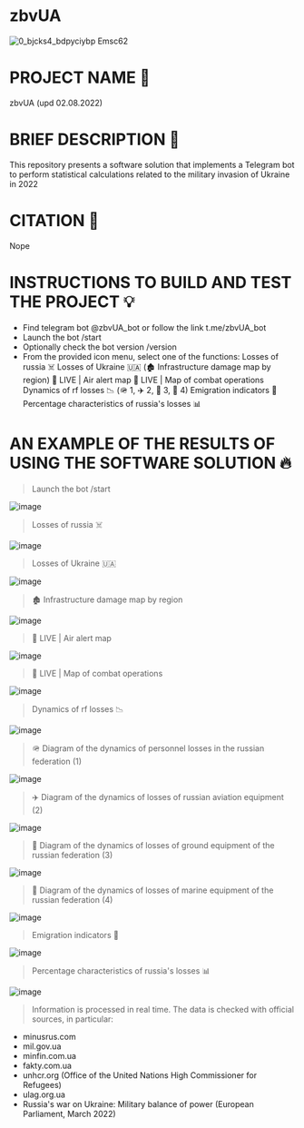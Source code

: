 # zbvUA
![0_bjcks4_bdpyciybp Emsc62](https://user-images.githubusercontent.com/55029455/154784480-f7aed697-4f21-49f2-a63c-7d07c902c53c.png)

# PROJECT NAME 👋
zbvUA (upd 02.08.2022)

# BRIEF DESCRIPTION 📄
This repository presents a software solution that implements a Telegram bot to perform statistical calculations related to the military invasion of Ukraine in 2022

# CITATION 🔌
Nope

# INSTRUCTIONS TO BUILD AND TEST THE PROJECT 💡
- Find telegram bot @zbvUA_bot or follow the link t.me/zbvUA_bot
- Launch the bot /start
- Optionally check the bot version /version
- From the provided icon menu, select one of the functions:
Losses of russia ☠️
Losses of Ukraine 🇺🇦 (🏚 Infrastructure damage map by region)
🎥 LIVE | Air alert map
🎥 LIVE | Map of combat operations
Dynamics of rf losses 📉 (🪖 1, ✈️ 2, 🚛 3, 🚢 4)
Emigration indicators 🚞
Percentage characteristics of russia's losses 📊

# AN EXAMPLE OF THE RESULTS OF USING THE SOFTWARE SOLUTION 🔥
> Launch the bot /start

![image](https://user-images.githubusercontent.com/55029455/185574418-77e553a2-1432-4a7c-b803-47d80c54feb6.png)

> Losses of russia ☠️
> 
![image](https://user-images.githubusercontent.com/55029455/185574543-5b3ff433-07b6-4ada-81b0-3afad61ce600.png)

> Losses of Ukraine 🇺🇦 
> 
![image](https://user-images.githubusercontent.com/55029455/185574570-62acbe41-937c-4d6e-b431-3e53fed331ff.png)

> 🏚 Infrastructure damage map by region

![image](https://user-images.githubusercontent.com/55029455/185574596-f6b36fed-6cd1-48cd-a1fe-cc82e5f8f1d8.png)

> 🎥 LIVE | Air alert map

![image](https://user-images.githubusercontent.com/55029455/185574630-d0ae916a-a53d-4eff-b2f1-5781d8498145.png)

> 🎥 LIVE | Map of combat operations

![image](https://user-images.githubusercontent.com/55029455/185574664-bf44425d-16a5-40c9-bdf9-9a411dfd3eb8.png)

> Dynamics of rf losses 📉

![image](https://user-images.githubusercontent.com/55029455/185574697-df7b9e38-5f29-45f3-8708-44496ff7d2bb.png)

> 🪖 Diagram of the dynamics of personnel losses in the russian federation (1)

![image](https://user-images.githubusercontent.com/55029455/185574719-b69bef0c-f2c2-47bb-8238-46a32bedfd22.png)

> ✈️ Diagram of the dynamics of losses of russian aviation equipment (2)

![image](https://user-images.githubusercontent.com/55029455/185574738-d00d1dd1-60bb-459f-a3ec-5f4e5a656204.png)

> 🚛 Diagram of the dynamics of losses of ground equipment of the russian federation (3)

![image](https://user-images.githubusercontent.com/55029455/185574756-09609bbe-6887-4603-92fc-21b23a750c87.png)

> 🚢 Diagram of the dynamics of losses of marine equipment of the russian federation (4)

![image](https://user-images.githubusercontent.com/55029455/185574773-133077ff-ac85-45c1-9706-367963cf526f.png)

> Emigration indicators 🚞

![image](https://user-images.githubusercontent.com/55029455/185574798-1521392d-d0f9-4b85-89b4-b4f8d5c56829.png)

> Percentage characteristics of russia's losses 📊

![image](https://user-images.githubusercontent.com/55029455/185574819-f2babed9-4104-4db2-b3a9-95869fb113fe.png)


> Information is processed in real time. The data is checked with official sources, in particular:
- minusrus.com
- mil.gov.ua
- minfin.com.ua
- fakty.com.ua
- unhcr.org (Office of the United Nations High Commissioner for Refugees)
- ulag.org.ua
- Russia's war on Ukraine: Military balance of power (European Parliament, March 2022)

